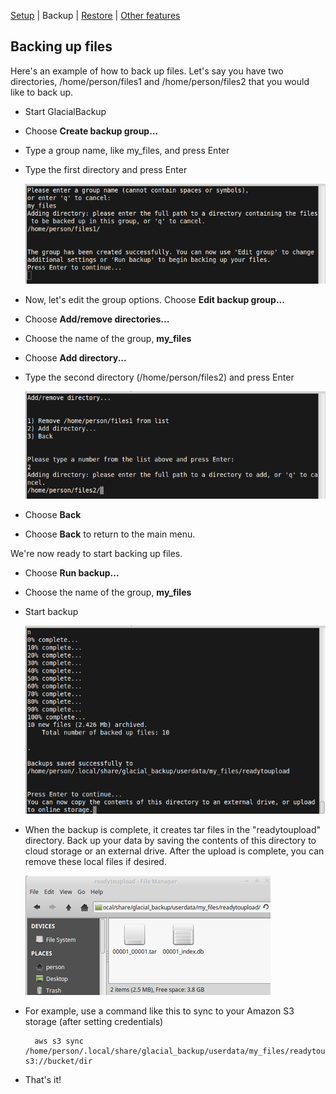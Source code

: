 
[Setup](setup.md) | Backup | [Restore](restore.md) | [Other features](other.md)

## Backing up files

Here's an example of how to back up files. Let's say you have two directories, /home/person/files1 and /home/person/files2 that you would like to back up.

* Start GlacialBackup

* Choose **Create backup group...**

* Type a group name, like my_files, and press Enter

* Type the first directory and press Enter

    ![Screenshot create group](https://raw.githubusercontent.com/downpoured/projects_glacial_backup/master/doc/img/backup1.png)

* Now, let's edit the group options. Choose **Edit backup group...**

* Choose **Add/remove directories...**

* Choose the name of the group, **my_files**

* Choose **Add directory...**

* Type the second directory (/home/person/files2) and press Enter

    ![Screenshot add dir](https://raw.githubusercontent.com/downpoured/projects_glacial_backup/master/doc/img/backup2.png)

* Choose **Back**

* Choose **Back** to return to the main menu.

We're now ready to start backing up files.

* Choose **Run backup...**

* Choose the name of the group, **my_files**

* Start backup

    ![Screenshot done backup](https://raw.githubusercontent.com/downpoured/projects_glacial_backup/master/doc/img/backup3.png)

* When the backup is complete, it creates tar files in the "readytoupload" directory. Back up your data by saving the contents of this directory to cloud storage or an external drive. After the upload is complete, you can remove these local files if desired.

    ![Screenshot readytoupload](https://raw.githubusercontent.com/downpoured/projects_glacial_backup/master/doc/img/backupready.png)

* For example, use a command like this to sync to your Amazon S3 storage (after setting credentials)

        aws s3 sync /home/person/.local/share/glacial_backup/userdata/my_files/readytoupload s3://bucket/dir


* That's it! 
